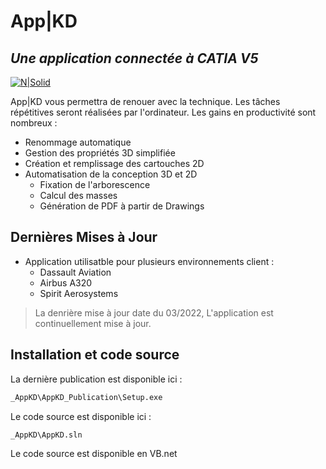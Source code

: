 # App|KD
## _Une application connectée à CATIA V5_

[![N|Solid](https://static.wixstatic.com/media/3e5db5_ce10d9fe62134bf498197a0517ddf50f~mv2.png/v1/fill/w_50,h_50,al_c,lg_1,enc_auto/AppKD.png)](https://www.catiavb.net/)

App|KD vous permettra de renouer avec la technique. Les tâches répétitives seront réalisées par l'ordinateur. Les gains en productivité sont nombreux :

- Renommage automatique 
- Gestion des propriétés 3D simplifiée
- Création et remplissage des cartouches 2D
- Automatisation de la conception 3D et 2D
    - Fixation de l'arborescence
    - Calcul des masses 
    - Génération de PDF à partir de Drawings

## Dernières Mises à Jour

- Application utilisatble pour plusieurs environnements client :
    - Dassault Aviation
    - Airbus A320
    - Spirit Aerosystems



> La denrière mise à jour date du 03/2022,
> L'application est continuellement mise à jour.



## Installation et code source

La dernière publication est disponible ici :
```sh
_AppKD\AppKD_Publication\Setup.exe
```

Le code source est disponible ici :
```sh
_AppKD\AppKD.sln
```

Le code source est disponible en VB.net
